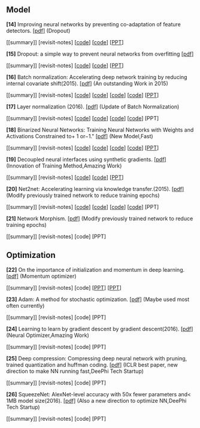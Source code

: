 
**Model**
------------------------------
**[14]** Improving neural networks by preventing co-adaptation of feature detectors. [[pdf]](https://arxiv.org/pdf/1207.0580.pdf) (Dropout)

[[summary]]  [revisit-notes] [[code](https://github.com/mdenil/dropout)] [[code](https://github.com/dnouri/cuda-convnet)] [[PPT](http://www.ke.tu-darmstadt.de/lehre/archiv/ws-13-14/seminarML/slides/folien13_Laux.pdf)]

**[15]** Dropout: a simple way to prevent neural networks from overfitting [[pdf]](http://www.jmlr.org/papers/volume15/srivastava14a.old/source/srivastava14a.pdf)

[[summary]]  [revisit-notes] [[code](https://github.com/yaringal/ConcreteDropout)] [[code](https://github.com/Philip-Bachman/NN-Dropout)] [[PPT](https://github.com/gopala-kr/summary/blob/master/summaries/Week-2/Lecture_04_Supervised_Pretraining.pptx)]

**[16]** Batch normalization: Accelerating deep network training by reducing internal covariate shift(2015). [[pdf]](http://arxiv.org/pdf/1502.03167) (An outstanding Work in 2015)

[[summary]]  [revisit-notes] [[code](https://github.com/ChenglongChen/batch_normalization)] [[code](https://github.com/shuuki4/Batch-Normalization)] [[code](https://github.com/hwalsuklee/tensorflow-mnist-MLP-batch_normalization-weight_initializers)] [[code](https://github.com/ChenglongChen/batch_normalization)] [[PPT](http://people.ee.duke.edu/~lcarin/Zhao12.17.2015.pdf)]

**[17]** Layer normalization (2016). [[pdf]](https://arxiv.org/pdf/1607.06450.pdf?utm_source=sciontist.com&utm_medium=refer&utm_campaign=promote) (Update of Batch Normalization)

[[summary]]  [revisit-notes] [[code](https://github.com/ryankiros/layer-norm)] [[code](https://github.com/carlthome/tensorflow-convlstm-cell)]  [[code](https://github.com/pbhatia243/tf-layer-norm)] [[code](https://github.com/MycChiu/fast-LayerNorm-TF)] [PPT]

**[18]** Binarized Neural Networks: Training Neural Networks with Weights and Activations Constrained to+ 1 or−1." [[pdf]](https://pdfs.semanticscholar.org/f832/b16cb367802609d91d400085eb87d630212a.pdf) (New Model,Fast)

[[summary]]  [revisit-notes] [[code](https://github.com/codekansas/tinier-nn)] [[code](https://github.com/MatthieuCourbariaux/BinaryNet)] [[code](https://github.com/TianweiXing/BNN)] [[code](https://github.com/cornell-zhang/bnn-fpga)] [[PPT](http://web.eng.tau.ac.il/deep_learn/wp-content/uploads/2017/03/Binary-Deep-Learning.pdf)]

**[19]** Decoupled neural interfaces using synthetic gradients. [[pdf]](https://arxiv.org/pdf/1608.05343) (Innovation of Training Method,Amazing Work)

[[summary]]  [revisit-notes] [[code](https://github.com/andrewliao11/dni.pytorch)] [[code](https://github.com/vyraun/DNI-tensorflow)] [[PPT](https://www.slideshare.net/Eniod/019-20160907-decoupled-neural-interfaces-using-synthetic-gradients)]

**[20]** Net2net: Accelerating learning via knowledge transfer.(2015). [[pdf]](https://arxiv.org/abs/1511.05641) (Modify previously trained network to reduce training epochs)

[[summary]]  [revisit-notes] [[code](https://github.com/soumith/net2net.torch)] [[code](https://github.com/DanielSlater/Net2Net)] [[code](https://github.com/paengs/Net2Net)] [[code](https://github.com/erogol/Net2Net)] [PPT]

**[21]** Network Morphism. [[pdf]](https://arxiv.org/abs/1603.01670) (Modify previously trained network to reduce training epochs)

[[summary]]  [revisit-notes] [code] [PPT]


**Optimization**
---------------------------------------
**[22]** On the importance of initialization and momentum in deep learning. [[pdf]](http://www.jmlr.org/proceedings/papers/v28/sutskever13.pdf) (Momentum optimizer)

[[summary]]  [revisit-notes] [code] [[PPT](https://moodle2.cs.huji.ac.il/nu15/pluginfile.php/316969/mod_resource/content/1/adam_pres.pdf)] [[PPT](https://github.com/gopala-kr/summary/blob/master/summaries/Week-2/Adam_slides.pdf)]

**[23]** Adam: A method for stochastic optimization. [[pdf]](http://arxiv.org/pdf/1412.6980) (Maybe used most often currently)

[[summary]]  [revisit-notes] [code] [PPT]

**[24]** Learning to learn by gradient descent by gradient descent(2016). [[pdf]](https://arxiv.org/pdf/1606.04474) (Neural Optimizer,Amazing Work)

[[summary]]  [revisit-notes] [code] [PPT]

**[25]** Deep compression: Compressing deep neural network with pruning, trained quantization and huffman coding. [[pdf]](https://pdfs.semanticscholar.org/5b6c/9dda1d88095fa4aac1507348e498a1f2e863.pdf) (ICLR best paper, new direction to make NN running fast,DeePhi Tech Startup)

[[summary]]  [revisit-notes] [code] [PPT]

**[26]** SqueezeNet: AlexNet-level accuracy with 50x fewer parameters and< 1MB model size(2016). [[pdf]](http://arxiv.org/pdf/1602.07360) (Also a new direction to optimize NN,DeePhi Tech Startup)

[[summary]]  [revisit-notes] [code] [PPT]
